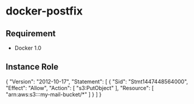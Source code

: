 docker-postfix
==============
## Requirement
+ Docker 1.0

## Instance Role
{
    "Version": "2012-10-17",
    "Statement": [
        {
            "Sid": "Stmt1447448564000",
            "Effect": "Allow",
            "Action": [
                "s3:PutObject"
            ],
            "Resource": [
                "arn:aws:s3:::my-mail-bucket/*"
            ]
        }
    ]
}